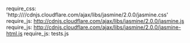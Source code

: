 require_css: 'http:////cdnjs.cloudflare.com/ajax/libs/jasmine/2.0.0/jasmine.css'
require_js: http://cdnjs.cloudflare.com/ajax/libs/jasmine/2.0.0/jasmine.js
require_js: http://cdnjs.cloudflare.com/ajax/libs/jasmine/2.0.0/jasmine-html.js
require_js: tests.js